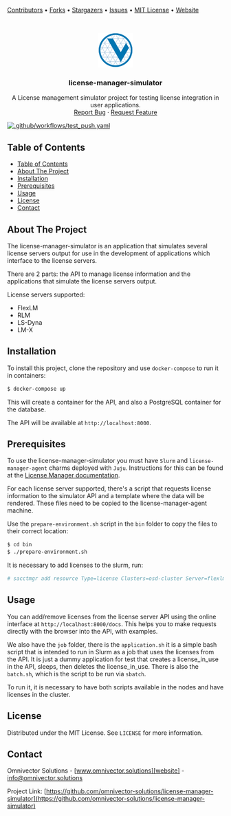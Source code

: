 [contributors-url]: https://github.com/omnivector-solutions/license-manager-simulator/graphs/contributors
[forks-url]: https://github.com/omnivector-solutions/license-manager-simulator/network/members
[stars-url]: https://github.com/omnivector-solutions/license-manager-simulator/stargazers
[issues-url]: https://github.com/omnivector-solutions/license-manager-simulator/issues
[license-url]: https://github.com/omnivector-solutions/license-manager-simulator/blob/master/LICENSE
[website]: https://www.omnivector.solutions

[Contributors][contributors-url] •
[Forks][forks-url] •
[Stargazers][stars-url] •
[Issues][issues-url] •
[MIT License][license-url] •
[Website][website]

<!-- PROJECT LOGO -->
<br />
<p align="center">
  <a href="https://github.com/omnivector-solutions/license-manager-simulator">
    <img src=".images/logo.png" alt="Logo" width="80" height="80">
  </a>

  <h3 align="center">license-manager-simulator</h3>

  <p align="center">
    A License management simulator project for testing license integration in user applications.
    <br />
    <a href="https://github.com/omnivector-solutions/license-manager-simulator/issues">Report Bug</a>
    ·
    <a href="https://github.com/omnivector-solutions/license-manager-simulator/issues">Request Feature</a>
  </p>
</p>

[![.github/workflows/test_push.yaml](https://github.com/omnivector-solutions/license-manager-simulator/actions/workflows/test_push.yaml/badge.svg)](https://github.com/omnivector-solutions/license-manager-simulator/actions/workflows/test_push.yaml)

<!-- TABLE OF CONTENTS -->

## Table of Contents

- [Table of Contents](#table-of-contents)
- [About The Project](#about-the-project)
- [Installation](#installation)
- [Prerequisites](#prerequisites)
- [Usage](#usage)
- [License](#license)
- [Contact](#contact)

<!-- ABOUT THE PROJECT -->

## About The Project
The license-manager-simulator is an application that simulates several license servers output for use in the development of applications which interface to the license servers.

There are 2 parts: the API to manage license information and the applications that simulate the license servers output.

License servers supported:

* FlexLM
* RLM
* LS-Dyna
* LM-X

## Installation
To install this project, clone the repository and use `docker-compose` to run it in containers:

```bash
$ docker-compose up
```
This will create a container for the API, and also a PostgreSQL container for the database.

The API will be available at `http://localhost:8000`.

## Prerequisites
To use the license-manager-simulator you must have `Slurm` and `license-manager-agent` charms deployed with `Juju`.
Instructions for this can be found at the [License Manager documentation](https://omnivector-solutions.github.io/license-manager/).

For each license server supported, there's a script that requests license information to the simulator API and a template
where the data will be rendered. These files need to be copied to the license-manager-agent machine.

Use the `prepare-environment.sh` script in the `bin` folder to copy the files to their correct location:

```bash
$ cd bin
$ ./prepare-environment.sh
```

It is necessary to add licenses to the slurm, run:
```bash
# sacctmgr add resource Type=license Clusters=osd-cluster Server=flexlm Names=fake_license.fake_feature Count=1000 ServerType=flexlm  PercentAllowed=100 -i
```

## Usage
You can add/remove licenses from the license server API using the online interface at `http://localhost:8000/docs`. This helps you to make requests directly with the browser into the API, with examples.

We also have the `job` folder, there is the `application.sh` it is a simple bash script
that is intended to run in Slurm as a job that uses the licenses from the API. It is just a dummy
application for test that creates a license_in_use in the API, sleeps, then deletes the
license_in_use. There is also the `batch.sh`, which is the script to be run via `sbatch`.

To run it, it is necessary to have both scripts available in the nodes and have licenses in the
cluster.

## License
Distributed under the MIT License. See `LICENSE` for more information.


## Contact
Omnivector Solutions - [www.omnivector.solutions][website] - <info@omnivector.solutions>

Project Link: [https://github.com/omnivector-solutions/license-manager-simulator](https://github.com/omnivector-solutions/license-manager-simulator)
